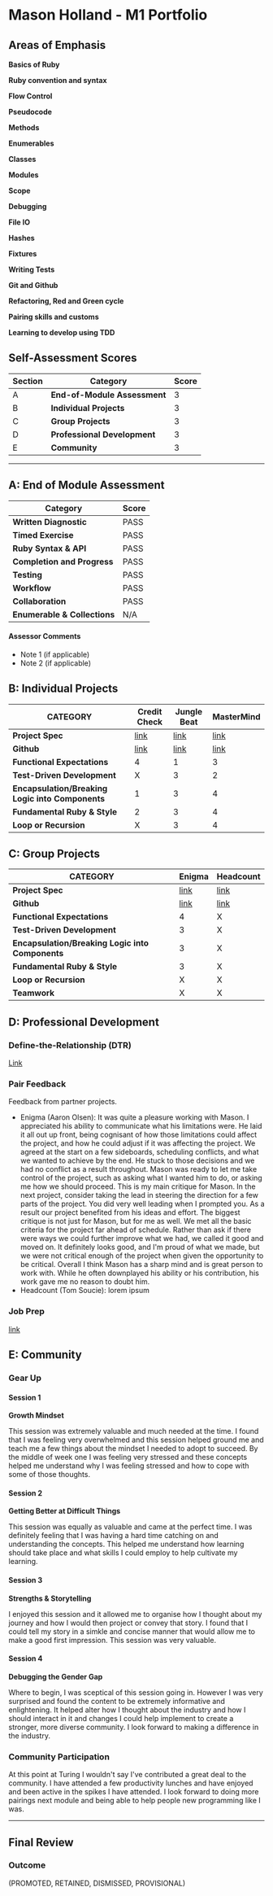 # Mason Holland - M1 Portfolio

## Areas of Emphasis

**Basics of Ruby** 

**Ruby convention and syntax**

**Flow Control**

**Pseudocode**

**Methods**

**Enumerables**

**Classes**

**Modules**

**Scope**

**Debugging**

**File IO**

**Hashes**

**Fixtures**

**Writing Tests**

**Git and Github**

**Refactoring, Red and Green cycle**

**Pairing skills and customs**

**Learning to develop using TDD**


## Self-Assessment Scores

| Section | Category | Score |
| - | ----- | - |
| A | **End-of-Module Assessment** | 3 |
| B | **Individual Projects** | 3 |
| C | **Group Projects** | 3 |
| D | **Professional Development** | 3 |
| E | **Community** | 3 |

------------------------------------------------

## A: End of Module Assessment

| Category | Score |
| ----- | - |
| **Written Diagnostic** | PASS |
| **Timed Exercise** | PASS |
| **Ruby Syntax & API** | PASS |
| **Completion and Progress** | PASS |
| **Testing** | PASS |
| **Workflow** | PASS |
| **Collaboration** | PASS |
| **Enumerable & Collections** | N/A |

#### Assessor Comments

*   Note 1 (if applicable)
*   Note 2 (if applicable)


## B: Individual Projects

| CATEGORY | Credit Check | Jungle Beat | MasterMind |
| - | - | - | - |
| **Project Spec** | [link](http://backend.turing.io/module1/projects/credit_check) | [link](http://backend.turing.io/module1/projects/jungle_beat) | [link](http://backend.turing.io/module1/projects/mastermind) |
| **Github** | [link](https://github.com/MasonHolland/credit_check) | [link](https://github.com/MasonHolland/Jungle_Beat) | [link](https://github.com/MasonHolland/credit_check) |
| **Functional Expectations** | 4 | 1 | 3 |
| **Test-Driven Development** | X | 3 | 2 |
| **Encapsulation/Breaking Logic into Components** | 1 | 3 | 4 |
| **Fundamental Ruby & Style** | 2 | 3 | 4 |
| **Loop or Recursion** | X | 3 | 4 |


## C: Group Projects

| CATEGORY | Enigma | Headcount |
| - | - | - |
| **Project Spec** | [link](http://backend.turing.io/module1/projects/enigma) | [link](http://backend.turing.io/module1/projects/headcount) |
| **Github** | [link](https://github.com/MasonHolland/enigma) | [link](https://github.com/MasonHolland/headcount) |
| **Functional Expectations** | 4 | X |
| **Test-Driven Development** | 3 | X |
| **Encapsulation/Breaking Logic into Components** | 3 | X |
| **Fundamental Ruby & Style** | 3 | X |
| **Loop or Recursion** | X | X |
| **Teamwork** | X | X |

## D: Professional Development

### Define-the-Relationship (DTR)

[Link](https://gist.github.com/MasonHolland/2a1c899b7cb20998c6e63ef873f77ff7)

### Pair Feedback

Feedback from partner projects.

*   Enigma (Aaron Olsen): It was quite a pleasure working with Mason. I appreciated his ability to communicate what his limitations were. He laid it all out up front, being cognisant of how those limitations could affect the project, and how he could adjust if it was affecting the project. We agreed at the start on a few sideboards, scheduling conflicts, and what we wanted to achieve by the end. He stuck to those decisions and we had no conflict as a result throughout. Mason was ready to let me take control of the project, such as asking what I wanted him to do, or asking me how we should proceed. This is my main critique for Mason. In the next project, consider taking the lead in steering the direction for a few parts of the project.  You did very well leading when I prompted you. As a result our project benefited from his ideas and effort. The biggest critique is not just for Mason, but for me as well. We met all the basic criteria for the project far ahead of schedule. Rather than ask if there were ways we could further improve what we had, we called it good and moved on. It definitely looks good, and I'm proud of what we made, but we were not critical enough of the project when given the opportunity to be critical. Overall I think Mason has a sharp mind and is great person to work with. While he often downplayed his ability or his contribution, his work gave me no reason to doubt him.
*   Headcount (Tom Soucie): lorem ipsum

### Job Prep

[link](https://www.linkedin.com/in/mason-holland/)

## E: Community

### Gear Up

#### Session 1
**Growth Mindset**

This session was extremely valuable and much needed at the time. I found that I was feeling very overwhelmed and this session helped ground me and teach me a few things about the mindset I needed to adopt to succeed. By the middle of week one I was feeling very stressed and these concepts helped me understand why I was feeling stressed and how to cope with some of those thoughts. 

#### Session 2
**Getting Better at Difficult Things**

This session was equally as valuable and came at the perfect time. I was definitely feeling that I was having a hard time catching on and understanding the concepts. This helped me understand how learning should take place and what skills I could employ to help cultivate my learning. 

#### Session 3
**Strengths & Storytelling**

I enjoyed this session and it allowed me to organise how I thought about my journey and how I would then project or convey that story. I found that I could tell my story in a simkle and concise manner that would allow me to make a good first impression. This session was very valuable. 

#### Session 4
**Debugging the Gender Gap**

Where to begin, I was sceptical of this session going in. However I was very surprised and found the content to be extremely informative and enlightening. It helped alter how I thought about the industry and how I should interact in it and changes I could help implement to create a stronger, more diverse community. I look forward to making a difference in the industry.

### Community Participation
At this point at Turing I wouldn't say I've contributed a great deal to the community. I have attended a few   productivity lunches and have enjoyed and been active in the spikes I have attended. I look forward to doing more pairings next module and being able to help people new programming like I was.

-------------------------------------------------------------

## Final Review

### Outcome

(PROMOTED, RETAINED, DISMISSED, PROVISIONAL)
